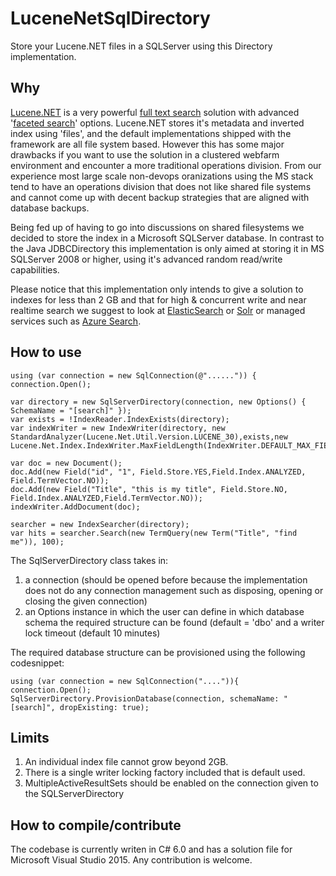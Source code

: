 # LuceneNetSqlDirectory
Store your Lucene.NET files in a SQLServer using this Directory implementation.

## Why ##
[Lucene.NET](https://lucenenet.apache.org/) is a very powerful [full text search](https://en.wikipedia.org/wiki/Full_text_search) solution with advanced '[faceted search](https://en.wikipedia.org/wiki/Faceted_search)' options. Lucene.NET stores it's metadata and inverted index using 'files', and the default implementations shipped with the framework are all file system based. However this has some major drawbacks if you want to use the solution in a clustered webfarm environment and encounter a more traditional operations division. From our experience most large scale non-devops oranizations using the MS stack tend to have an operations division that does not like shared file systems and cannot come up with decent backup strategies that are aligned with database backups.

Being fed up of having to go into discussions on shared filesystems we decided to store the index in a Microsoft SQLServer database. In contrast to the Java JDBCDirectory this implementation is only aimed at storing it in MS SQLServer 2008 or higher, using it's advanced random read/write capabilities.

Please notice that this implementation only intends to give a solution to indexes for less than 2 GB and that for high & concurrent write and near realtime search we suggest to look at [ElasticSearch](https://www.elastic.co/) or [Solr](http://lucene.apache.org/solr/) or managed services such as [Azure Search](http://azure.microsoft.com/en-us/services/search/ "Azure Search").

## How to use ##
    using (var connection = new SqlConnection(@"......")) {
	connection.Open();

	var directory = new SqlServerDirectory(connection, new Options() { SchemaName = "[search]" });
	var exists = !IndexReader.IndexExists(directory);
	var indexWriter = new IndexWriter(directory, new StandardAnalyzer(Lucene.Net.Util.Version.LUCENE_30),exists,new Lucene.Net.Index.IndexWriter.MaxFieldLength(IndexWriter.DEFAULT_MAX_FIELD_LENGTH));

	var doc = new Document();
    doc.Add(new Field("id", "1", Field.Store.YES,Field.Index.ANALYZED, Field.TermVector.NO));
    doc.Add(new Field("Title", "this is my title", Field.Store.NO, Field.Index.ANALYZED,Field.TermVector.NO));
    indexWriter.AddDocument(doc);

	searcher = new IndexSearcher(directory);
	var hits = searcher.Search(new TermQuery(new Term("Title", "find me")), 100);


The SqlServerDirectory class takes in:

1. a connection (should be opened before because the implementation does not do any connection management such as disposing, opening or closing the given connection)
2. an Options instance in which the user can define in which database schema the required structure can be found (default = 'dbo' and a writer lock timeout (default 10 minutes)

The required database structure can be provisioned using the following codesnippet:

    using (var connection = new SqlConnection("....")){
	connection.Open();
	SqlServerDirectory.ProvisionDatabase(connection, schemaName: "[search]", dropExisting: true); 


## Limits ##
1. An individual index file cannot grow beyond 2GB.
1. There is a single writer locking factory included that is default used.
2. MultipleActiveResultSets should be enabled on the connection given to the SQLServerDirectory
  

## How to compile/contribute ##
The codebase is currently writen in C# 6.0 and has a solution file for Microsoft Visual Studio 2015. Any contribution is welcome.
